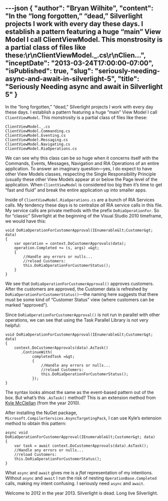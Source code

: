 ---json
{
  "author": "Bryan Wilhite",
  "content": "In the “long forgotten,” “dead,” Silverlight projects I work with every day these days. I establish a pattern featuring a huge “main” View Model I call ClientViewModel. This monstrosity is a partial class of files like these:\r\nClientViewModel._.cs\r\nClien...",
  "inceptDate": "2013-03-24T17:00:00-07:00",
  "isPublished": true,
  "slug": "seriously-needing-async-and-await-in-silverlight-5",
  "title": "Seriously Needing async and await in Silverlight 5"
}
---

In the “long forgotten,” “dead,” Silverlight projects I work with every day these days. I establish a pattern featuring a huge “main” View Model I call `ClientViewModel`. This monstrosity is a partial class of files like these:

    ClientViewModel._.cs
    ClientViewModel.Commanding.cs
    ClientViewModel.Eventing.cs
    ClientViewModel.Messaging.cs
    ClientViewModel.Navigating.cs
    ClientViewModel.RiaOperations.cs

We can see why this class can be so huge when it concerns itself with the Commands, Events, Messages, Navigation and RIA Operations of an entire application. To answer an imaginary question—yes, I do expect to have other View Models classes, respecting the Single Responsibility Principle (usually these other View Models appear at or below the Page level of the application. When `ClientViewModel` is considered too big then it’s time to get “fast and fluid” and break the entire application up into smaller apps.

Inside of `ClientViewModel.RiaOperations.cs` are a bunch of RIA Services calls. My tendency these days is to centralize *all* RIA service calls in this file. My service calls are private methods with the prefix `DoRiaOperationFor`. So for “classic” Silverlight at the beginning of the Visual Studio 2010 timeframe, we would have this:

    void DoRiaOperationForCustomerApproval(IEnumerable&lt;Customer&gt; data)
    {
        var operation = context.DoCustomerApprovals(data);
        operation.Completed += (s, args) =&gt;
        {
            //Handle any errors or nulls...
            //reload Customers:
            this.DoRiaOperationForCustomerStatus();
        }
    }

We see that `DoRiaOperationForCustomerApproval()` approves customers. After the customers are approved, the Customer data is refreshed by `DoRiaOperationForCustomerStatus()`—the naming here suggests that there must be some kind of “Customer Status” view (where customers can be marked “approved”).

Since `DoRiaOperationForCustomerApproval()` is not run in parallel with other operations, we can see that using the Task Parallel Library is not very helpful:

    void DoRiaOperationForCustomerApproval(IEnumerable&lt;Customer&gt; data)
    {
        context.DoCustomerApprovals(data).AsTask()
           .ContinueWith(
                completedTask =&gt;
                {
                    //Handle any errors or nulls...
                    //reload Customers:
                    this.DoRiaOperationForCustomerStatus();
                });
    }

The syntax looks almost the same as the event-based pattern out of the box. But what’s this `.AsTask()` method? This is an extension method from [Kyle McClellan](http://blogs.msdn.com/b/kylemc/archive/2010/11/02/using-the-visual-studio-async-ctp-with-ria-services.aspx) (from the year 2010).

After installing the NuGet package, `Microsoft.CompilerServices.AsyncTargetingPack`, I can use Kyle’s extension method to obtain this pattern:

    async void DoRiaOperationForCustomerApproval(IEnumerable&lt;Customer&gt; data)
    {
        var task = await context.DoCustomerApprovals(data).AsTask();
        //Handle any errors or nulls...
        //reload Customers:
        this.DoRiaOperationForCustomerStatus();
    }

What `async` and `await` gives me is a *flat* representation of my intentions. Without `async` and `await` I run the risk of nesting `OperationBase.Completed` calls, making my intent confusing. I seriously need `async` and `await`.

Welcome to 2012 in the year 2013. Silverlight is dead. Long live Silverlight.
